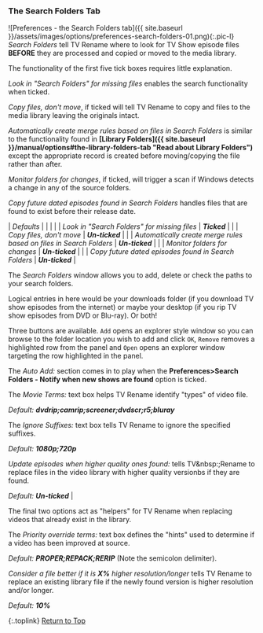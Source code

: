 <!-- START PREFERENCES {SEARCH FOLDERS TAB] -- -->
### The Search Folders Tab

![Preferences - the Search Folders tab]({{ site.baseurl }}/assets/images/options/preferences-search-folders-01.png){:.pic-l}
_Search Folders_ tell TV&nbsp;Rename where to look for TV Show episode files **BEFORE** they are processed and copied or moved to the media library.

The functionality of the first five tick boxes requires little explanation.

_Look in "Search Folders" for missing files_ enables the search functionality when ticked.

_Copy files, don't move_, if ticked will tell TV&nbsp;Rename to copy and files to the media library leaving the originals intact.

_Automatically create merge rules based on files in Search Folders_ is similar to the functionality found in **[Library Folders]({{ site.baseurl }}/manual/options#the-library-folders-tab "Read about Library Folders")** except the appropriate record is created before moving/copying the file rather than after.

_Monitor folders for changes_, if ticked, will trigger a scan if Windows detects a change in any of the source folders.

_Copy future dated episodes found in Search Folders_ handles files that are found to exist  before their release date.
 
| *Defaults* | | |
| | _Look in "Search Folders" for missing files_ | _**Ticked**_ |
| | _&emsp;&emsp;Copy files, don't move_ | _**Un-ticked**_ |
| | _Automatically create merge rules based on files in Search Folders_ | _**Un-ticked**_ |
| | _Monitor folders for changes_ | _**Un-ticked**_ |
| | _Copy future dated episodes found in Search Folders_ | _**Un-ticked**_ |

The _Search Folders_ window allows you to add, delete or check the paths to your search folders.
 
Logical entries in here would be your downloads folder (if you download TV show episodes from the internet) or maybe your desktop (if you rip TV show episodes from DVD or Blu-ray). Or both!

Three buttons are available. `Add` opens an explorer style window so you can browse to the folder location you wish to add and click `OK`, `Remove` removes a highlighted row from the panel and `Open` opens an explorer window targeting the row highlighted in the panel.

The *Auto Add:* section comes in to play when the **Preferences>Search Folders - Notify when new shows are found** option is ticked.

The _Movie Terms:_ text box helps TV&nbsp;Rename identify "types" of video file.

_Default:_ _**dvdrip;camrip;screener;dvdscr;r5;bluray**_

The _Ignore Suffixes:_ text box tells TV Rename to ignore the specified suffixes.

_Default:_ _**1080p;720p**_

_Update episodes when higher quality ones found:_ tells TV&nbsp:;Rename to replace files in the video library with higher quality versionbs if they are found. 

_Default:_  _**Un-ticked**_ |

The final two options act as "helpers" for TV&nbsp;Rename when replacing videos that already exist in the library.

The _Priority override terms:_ text box defines the "hints" used to determine if a video has been improved at source.

_Default:_ _**PROPER;REPACK;RERIP**_ (Note the semicolon delimiter).

_Consider a file better if it is **X%** higher resolution/longer_ tells TV&nbsp;Rename to replace an existing library file if the newly found version is higher resolution and/or longer.

_Default:_ _**10%**_ 

{:.toplink}
[Return to Top]()
<!-- END PREFERENCES {SEARCH FOLDERS TAB] ---- -->
